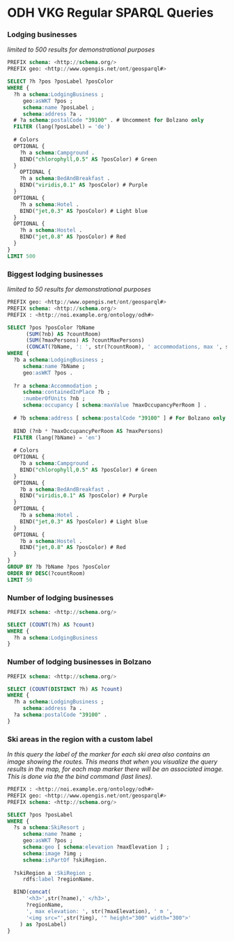 # ODH VKG Regular SPARQL Queries

### Lodging businesses
*limited to 500 results for demonstrational purposes*
```sql
PREFIX schema: <http://schema.org/>
PREFIX geo: <http://www.opengis.net/ont/geosparql#>

SELECT ?h ?pos ?posLabel ?posColor 
WHERE {
  ?h a schema:LodgingBusiness ; 
     geo:asWKT ?pos ; 
     schema:name ?posLabel ; 
     schema:address ?a .
  # ?a schema:postalCode "39100" . # Uncomment for Bolzano only
  FILTER (lang(?posLabel) = 'de')
  
  # Colors
  OPTIONAL {
    ?h a schema:Campground .
    BIND("chlorophyll,0.5" AS ?posColor) # Green
  }
    OPTIONAL {
    ?h a schema:BedAndBreakfast .
    BIND("viridis,0.1" AS ?posColor) # Purple
  }
  OPTIONAL {
    ?h a schema:Hotel .
    BIND("jet,0.3" AS ?posColor) # Light blue
  }
  OPTIONAL {
    ?h a schema:Hostel .
    BIND("jet,0.8" AS ?posColor) # Red
  }
}
LIMIT 500
```

### Biggest lodging businesses
*limited to 50 results for demonstrational purposes*
```sql
PREFIX geo: <http://www.opengis.net/ont/geosparql#>
PREFIX schema: <http://schema.org/>
PREFIX : <http://noi.example.org/ontology/odh#>

SELECT ?pos ?posColor ?bName
      (SUM(?nb) AS ?countRoom) 
      (SUM(?maxPersons) AS ?countMaxPersons) 
      (CONCAT(?bName, ': ', str(?countRoom), ' accommodations, max ', str(?countMaxPersons), ' guests') AS ?posLabel)  
WHERE {
  ?b a schema:LodgingBusiness ; 
     schema:name ?bName ; 
     geo:asWKT ?pos .
  
  ?r a schema:Accommodation ; 
     schema:containedInPlace ?b ; 
     :numberOfUnits ?nb ; 
     schema:occupancy [ schema:maxValue ?maxOccupancyPerRoom ] .
  
  # ?b schema:address [ schema:postalCode "39100" ] # For Bolzano only
  
  BIND (?nb * ?maxOccupancyPerRoom AS ?maxPersons)
  FILTER (lang(?bName) = 'en')
  
  # Colors
  OPTIONAL {
    ?b a schema:Campground .
    BIND("chlorophyll,0.5" AS ?posColor) # Green
  }
  OPTIONAL {
    ?b a schema:BedAndBreakfast .
    BIND("viridis,0.1" AS ?posColor) # Purple
  }
  OPTIONAL {
    ?b a schema:Hotel .
    BIND("jet,0.3" AS ?posColor) # Light blue
  }
  OPTIONAL {
    ?b a schema:Hostel .
    BIND("jet,0.8" AS ?posColor) # Red
  }
} 
GROUP BY ?b ?bName ?pos ?posColor
ORDER BY DESC(?countRoom)
LIMIT 50
```

### Number of lodging businesses 
```sql
PREFIX schema: <http://schema.org/>

SELECT (COUNT(?h) AS ?count) 
WHERE {
  ?h a schema:LodgingBusiness 
}
```

### Number of lodging businesses in Bolzano
```sql
PREFIX schema: <http://schema.org/>

SELECT (COUNT(DISTINCT ?h) AS ?count) 
WHERE {
  ?h a schema:LodgingBusiness ; 
     schema:address ?a .
  ?a schema:postalCode "39100" .
}
```

### Ski areas in the region with a custom label
*In this query the label of the marker for each ski area also contains an image showing the routes.
This means that when you visualize the query results in the map, for each map marker there will be an associated image. This is done via the the bind command (last lines).*
```sql
PREFIX : <http://noi.example.org/ontology/odh#>
PREFIX geo: <http://www.opengis.net/ont/geosparql#>
PREFIX schema: <http://schema.org/>

SELECT ?pos ?posLabel 
WHERE {
  ?s a schema:SkiResort ; 
     schema:name ?name ; 
     geo:asWKT ?pos ; 
     schema:geo [ schema:elevation ?maxElevation ] ; 
     schema:image ?img ; 
     schema:isPartOf ?skiRegion. 
  
  ?skiRegion a :SkiRegion ; 
     rdfs:label ?regionName.

  BIND(concat(
      '<h3>',str(?name),' </h3>',
      ?regionName,
      ', max elevation: ', str(?maxElevation), ' m ',
      '<img src="',str(?img), '" height="300" width="300">'
    ) as ?posLabel)
}
```